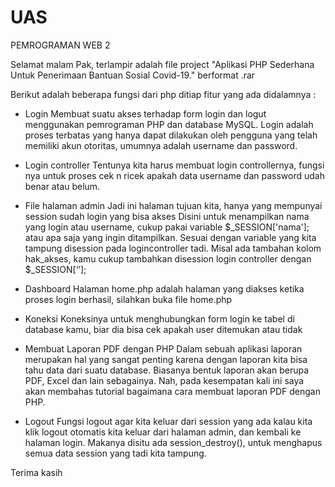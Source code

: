 # UAS
PEMROGRAMAN WEB 2

Selamat malam Pak, terlampir adalah file project "Aplikasi PHP Sederhana Untuk Penerimaan Bantuan Sosial Covid-19." berformat .rar

Berikut adalah beberapa fungsi dari php ditiap fitur yang ada didalamnya :

- Login
Membuat suatu akses terhadap form login dan logut menggunakan pemrograman PHP dan database MySQL. Login adalah proses terbatas yang hanya dapat dilakukan oleh pengguna yang telah memiliki akun otoritas, umumnya adalah username dan password.

- Login controller
Tentunya kita harus membuat login controllernya, fungsi nya untuk proses cek n ricek apakah data username dan password udah benar atau belum.

- File halaman admin
Jadi ini halaman tujuan kita, hanya yang mempunyai session sudah login yang bisa akses
Disini untuk menampilkan nama yang login atau username, cukup pakai variable $_SESSION['nama']; atau apa saja yang ingin ditampilkan. Sesuai dengan variable yang kita tampung disession pada logincontroller tadi.
Misal ada tambahan kolom hak_akses, kamu cukup tambahkan disession login controller dengan $_SESSION[‘’];

- Dashboard
Halaman home.php adalah halaman yang diakses ketika proses login berhasil, silahkan buka file home.php

- Koneksi
Koneksinya untuk menghubungkan form login ke tabel di database kamu, biar dia bisa cek apakah user ditemukan atau tidak

- Membuat Laporan PDF dengan PHP
Dalam sebuah aplikasi laporan merupakan hal yang sangat penting karena dengan laporan kita bisa tahu data dari suatu database. Biasanya bentuk laporan akan berupa PDF, Excel dan lain sebagainya. Nah, pada kesempatan kali ini saya akan membahas tutorial bagaimana cara membuat laporan PDF dengan PHP.

- Logout
Fungsi logout agar kita keluar dari session yang ada kalau kita klik logout otomatis kita keluar dari halaman admin, dan kembali ke halaman login. Makanya disitu ada session_destroy(), untuk menghapus semua data session yang tadi kita tampung.

Terima kasih
